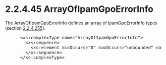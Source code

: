 <html dir="LTR" xmlns:mshelp="http://msdn.microsoft.com/mshelp" xmlns:ddue="http://ddue.schemas.microsoft.com/authoring/2003/5" xmlns:xlink="http://www.w3.org/1999/xlink" xmlns:tool="http://www.microsoft.com/tooltip">
 <body>
 <div id="header">
 <h1 class="heading">2.2.4.45 ArrayOfIpamGpoErrorInfo</h1>
 </div>
 <div id="mainSection">
 <div id="mainBody">
 <div id="allHistory" class="saveHistory"></div>
 <div id="sectionSection0" class="section" name="collapseableSection">
 

<p>The ArrayOfIpamGpoErrorInfo defines an array of
IpamGpoErrorInfo types (section <a href="89ac8d6a-2f35-476c-b1e9-0a698fd16a66.md">2.2.4.255</a>). </p>

<dl>
<dd>
<div><pre> &lt;xs:complexType name=&quot;ArrayOfIpamGpoErrorInfo&quot;&gt;
   &lt;xs:sequence&gt;
     &lt;xs:element minOccurs=&quot;0&quot; maxOccurs=&quot;unbounded&quot; name=&quot;IpamGpoErrorInfo&quot; nillable=&quot;true&quot; type=&quot;ipam:IpamGpoErrorInfo&quot; /&gt;
   &lt;/xs:sequence&gt;
 &lt;/xs:complexType&gt;
</pre></div>
</dd></dl>


 </div>
 </div>
 </div>
 </body>
</html>